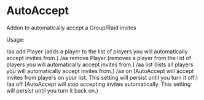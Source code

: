 # AutoAccept
Addon to automatically accept a Group/Raid invites

Usage:

/aa add Player (adds a player to the list of players you will automatically accept invites from.)
/aa remove Player (removes a player from the list of players you will automatically accept invites from.)
/aa list (lists all players you will automatically accept invites from.)
/aa on (AutoAccept will accept invites from players on your list. This setting will persist until you turn it off.)
/aa off (AutoAccept will stop accepting invites automatically. This setting will persist until you turn it back on.)
